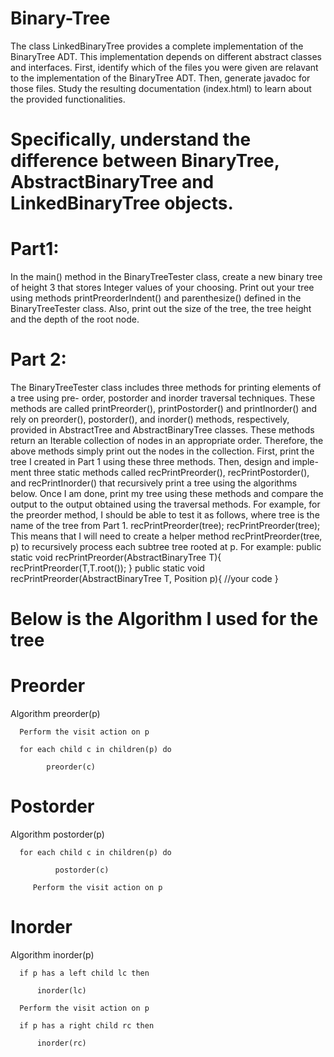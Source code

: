 # Binary-Tree
The class LinkedBinaryTree provides a complete implementation of the BinaryTree ADT. This implementation depends on different abstract classes and interfaces. First, identify which of the files you were given are relavant to the implementation of the BinaryTree ADT. Then, generate javadoc for those files. Study the resulting documentation (index.html) to learn about the provided functionalities. 
# Specifically, understand the difference between BinaryTree, AbstractBinaryTree and LinkedBinaryTree objects.

# Part1:
In the main() method in the BinaryTreeTester class, create a new binary tree of height 3 that stores Integer values of your choosing. Print out your tree using methods printPreorderIndent() and parenthesize() defined in the BinaryTreeTester class. Also, print out the size of the tree, the tree height and the depth of the root node.

# Part 2:
The BinaryTreeTester class includes three methods for printing elements of a tree using pre- order, postorder and inorder traversal techniques. These methods are called printPreorder(), printPostorder() and printInorder() and rely on preorder(), postorder(), and inorder() methods, respectively, provided in AbstractTree and AbstractBinaryTree classes. These methods return an Iterable collection of nodes in an appropriate order. Therefore, the above methods simply print out the nodes in the collection.
First, print the tree I created in Part 1 using these three methods. Then, design and imple- ment three static methods called recPrintPreorder(), recPrintPostorder(), and recPrintInorder() that recursively print a tree using the algorithms below.
Once I am done, print my tree using these methods and compare the output to the output obtained using the traversal methods. For example, for the preorder method, I should be able to test it as follows, where tree is the name of the tree from Part 1.
    recPrintPreorder(tree);
    recPrintPreorder(tree);
This means that I will need to create a helper method recPrintPreorder(tree, p) to recursively process each subtree tree rooted at p. For example:
public static <E> void recPrintPreorder(AbstractBinaryTree<E> T){ recPrintPreorder(T,T.root());
}
public static <E> void recPrintPreorder(AbstractBinaryTree<E> T, Position<E> p){
  //your code
}
  
# Below is the Algorithm I used for the tree

# Preorder
  Algorithm preorder(p)
  
      Perform the visit action on p
      
      for each child c in children(p) do 
      
            preorder(c)
            
# Postorder

  Algorithm postorder(p)
  
      for each child c in children(p) do 
      
              postorder(c)
              
         Perform the visit action on p
         
# Inorder
   Algorithm inorder(p)
   
      if p has a left child lc then 
      
          inorder(lc)
          
      Perform the visit action on p 
      
      if p has a right child rc then 
      
          inorder(rc)


